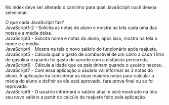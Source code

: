No index deve ser alterado o caminho para qual JavaScripit você deseja selecionar.

O que cada JavaScripit faz? <br>
JavaScript1-2 - Solicita as notas do aluno e mostra na tela cada uma das notas e a média delas. <br>
JavaScript3 - Solicita nome e notas do aluno, após isso, mostra na tela o nome e a média.<br>
JavaScript4 - Mostra na tela o novo salário do funcionário após reajuste.<br>
JavaScript5 - Cálcula qual o gasto de combustível de um carro a cada 1 litro de gasolina e quanto foi gasto de acordo com a distância percorrida.<br>
JavaScript6 - Cálcula a idade que os pais tinham quando o usuário nasceu.<br>
JavaScript7 - Com essa aplicação o usuário vai informar as 3 notas do aluno. A aplicação irá considerar as duas maiores notas para calcular a média do aluno e definir se ele está aprovado, fará prova final ou se foi reprovado. <br>
JavaScript8 - O usuário informará o salário atual e será mostrado na tela seu novo salário a partir do calcúlo de reajuste feito pela aplicação.